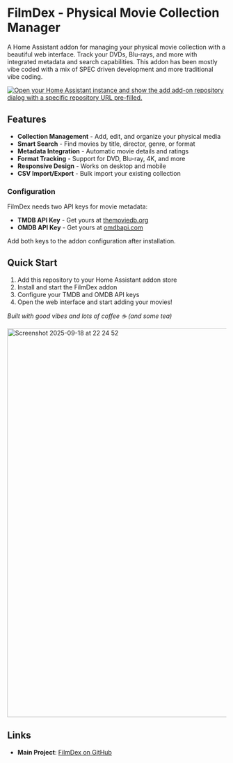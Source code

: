 # FilmDex - Physical Movie Collection Manager

A Home Assistant addon for managing your physical movie collection with a beautiful web interface. Track your DVDs, Blu-rays, and more with integrated metadata and search capabilities. This addon has been mostly vibe coded with a mix of SPEC driven development and more traditional vibe coding.

[![Open your Home Assistant instance and show the add add-on repository dialog with a specific repository URL pre-filled.](https://my.home-assistant.io/badges/supervisor_add_addon_repository.svg)](https://my.home-assistant.io/redirect/supervisor_add_addon_repository/?repository_url=https%3A%2F%2Fgithub.com%2Frenajohn%2Ffilmdex-ha-addon)

## Features

- **Collection Management** - Add, edit, and organize your physical media
- **Smart Search** - Find movies by title, director, genre, or format
- **Metadata Integration** - Automatic movie details and ratings
- **Format Tracking** - Support for DVD, Blu-ray, 4K, and more
- **Responsive Design** - Works on desktop and mobile
- **CSV Import/Export** - Bulk import your existing collection

### Configuration

FilmDex needs two API keys for movie metadata:

- **TMDB API Key** - Get yours at [themoviedb.org](https://www.themoviedb.org/settings/api)
- **OMDB API Key** - Get yours at [omdbapi.com](http://www.omdbapi.com/apikey.aspx)

Add both keys to the addon configuration after installation.

## Quick Start

1. Add this repository to your Home Assistant addon store
2. Install and start the FilmDex addon
3. Configure your TMDB and OMDB API keys
4. Open the web interface and start adding your movies!

*Built with good vibes and lots of coffee ☕ (and some tea)*

<img width="1317" height="892" alt="Screenshot 2025-09-18 at 22 24 52" src="https://github.com/user-attachments/assets/7abf732f-70a5-4dc9-b9b4-a66e60646402" />

## Links
- **Main Project**: [FilmDex on GitHub](https://github.com/renajohn/filmdex)
